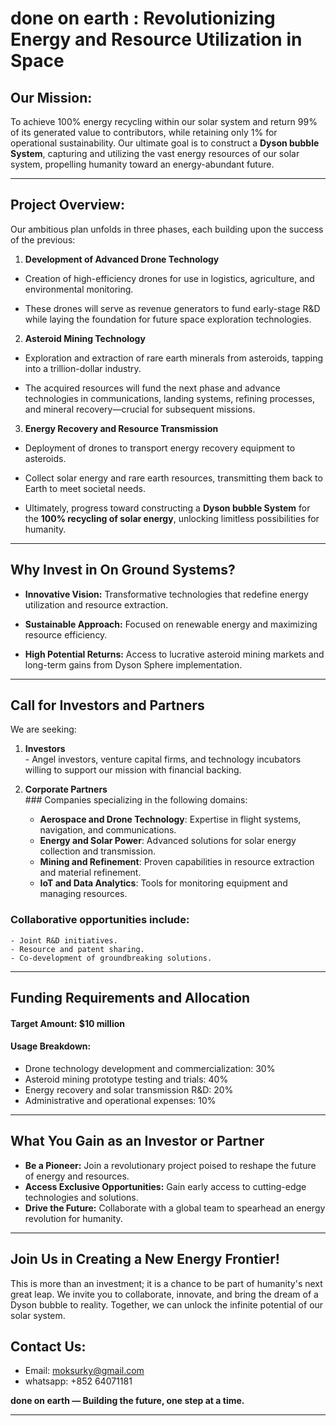 
# **done on earth : Revolutionizing Energy and Resource Utilization in Space**  

## **Our Mission:**
  To achieve 100% energy recycling within our solar system and return 99% of its generated value to contributors, while retaining only 1% for operational sustainability. Our ultimate goal is to construct a **Dyson bubble System**, capturing and utilizing the vast energy resources of our solar system, propelling humanity toward an energy-abundant future.

---

## **Project Overview:**  
  Our ambitious plan unfolds in three phases, each building upon the success of the previous:  

  1. **Development of Advanced Drone Technology**  

  - Creation of high-efficiency drones for use in logistics, agriculture, and environmental monitoring.  

  - These drones will serve as revenue generators to fund early-stage R&D while laying the foundation for future space exploration technologies.  

  2. **Asteroid Mining Technology**  

  - Exploration and extraction of rare earth minerals from asteroids, tapping into a trillion-dollar industry.  

  - The acquired resources will fund the next phase and advance technologies in communications, landing systems, refining processes, and mineral recovery—crucial for subsequent missions.  

  3. **Energy Recovery and Resource Transmission**  

  - Deployment of drones to transport energy recovery equipment to asteroids.  

  - Collect solar energy and rare earth resources, transmitting them back to Earth to meet societal needs.  

  - Ultimately, progress toward constructing a **Dyson bubble System** for the **100% recycling of solar energy**, unlocking limitless possibilities for humanity.  

---


## **Why Invest in On Ground Systems?**  

  - **Innovative Vision:** Transformative technologies that redefine energy utilization and resource extraction.  

  - **Sustainable Approach:** Focused on renewable energy and maximizing resource efficiency.  

  - **High Potential Returns:** Access to lucrative asteroid mining markets and long-term gains from Dyson Sphere implementation.  

---



## **Call for Investors and Partners**  
  We are seeking:  

  1. **Investors**  
    - Angel investors, venture capital firms, and technology incubators willing to support our mission with financial backing.  

  2. **Corporate Partners**  
    ### Companies specializing in the following domains:  
      - **Aerospace and Drone Technology**: Expertise in flight systems, navigation, and communications.  
      - **Energy and Solar Power**: Advanced solutions for solar energy collection and transmission.  
      - **Mining and Refinement**: Proven capabilities in resource extraction and material refinement.  
      - **IoT and Data Analytics**: Tools for monitoring equipment and managing resources.  

  ### Collaborative opportunities include:  
    - Joint R&D initiatives.      
    - Resource and patent sharing.  
    - Co-development of groundbreaking solutions.  

---

## **Funding Requirements and Allocation**  

  #### **Target Amount:** $10 million  

  #### **Usage Breakdown:**  
  - Drone technology development and commercialization: 30%  
  - Asteroid mining prototype testing and trials: 40%  
  - Energy recovery and solar transmission R&D: 20%  
  - Administrative and operational expenses: 10%  

---

## **What You Gain as an Investor or Partner**  

  - **Be a Pioneer:** Join a revolutionary project poised to reshape the future of energy and resources.  
  - **Access Exclusive Opportunities:** Gain early access to cutting-edge technologies and solutions.  
  - **Drive the Future:** Collaborate with a global team to spearhead an energy revolution for humanity.  

---

## **Join Us in Creating a New Energy Frontier!**  

  This is more than an investment; it is a chance to be part of humanity's next great leap. We invite you to collaborate, innovate, and bring the dream of a Dyson bubble to reality. Together, we can unlock the infinite potential of our solar system.  

## **Contact Us:**  
  - Email: moksurky@gmail.com
  - whatsapp: +852 64071181

**done on earth — Building the future, one step at a time.**  

---  
